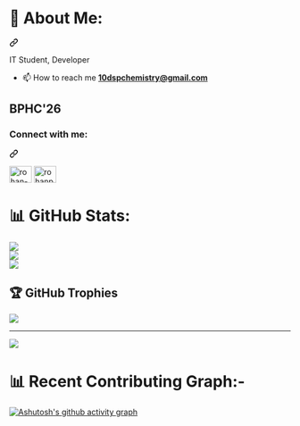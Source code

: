 <div class="markdown-heading" dir="auto"><h1 class="heading-element" dir="auto">💫 About Me:</h1><a id="user-content--about-me" class="anchor" aria-label="Permalink: 💫 About Me:" href="#-about-me"><svg class="octicon octicon-link" viewBox="0 0 16 16" version="1.1" width="16" height="16" aria-hidden="true"><path d="m7.775 3.275 1.25-1.25a3.5 3.5 0 1 1 4.95 4.95l-2.5 2.5a3.5 3.5 0 0 1-4.95 0 .751.751 0 0 1 .018-1.042.751.751 0 0 1 1.042-.018 1.998 1.998 0 0 0 2.83 0l2.5-2.5a2.002 2.002 0 0 0-2.83-2.83l-1.25 1.25a.751.751 0 0 1-1.042-.018.751.751 0 0 1-.018-1.042Zm-4.69 9.64a1.998 1.998 0 0 0 2.83 0l1.25-1.25a.751.751 0 0 1 1.042.018.751.751 0 0 1 .018 1.042l-1.25 1.25a3.5 3.5 0 1 1-4.95-4.95l2.5-2.5a3.5 3.5 0 0 1 4.95 0 .751.751 0 0 1-.018 1.042.751.751 0 0 1-1.042.018 1.998 1.998 0 0 0-2.83 0l-2.5 2.5a1.998 1.998 0 0 0 0 2.83Z"></path></svg></a></div>
<p dir="auto">IT Student, Developer</p>
<ul dir="auto">
<li>📫 How to reach me <strong><a href="mailto:10dspchemistry@gmail.com">10dspchemistry@gmail.com</a></strong></li>
</ul>

<h2>BPHC'26</h2>
<div class="markdown-heading" dir="auto"><h3 align="left" class="heading-element" dir="auto">Connect with me:</h3><a id="user-content-connect-with-me" class="anchor" aria-label="Permalink: Connect with me:" href="#connect-with-me"><svg class="octicon octicon-link" viewBox="0 0 16 16" version="1.1" width="16" height="16" aria-hidden="true"><path d="m7.775 3.275 1.25-1.25a3.5 3.5 0 1 1 4.95 4.95l-2.5 2.5a3.5 3.5 0 0 1-4.95 0 .751.751 0 0 1 .018-1.042.751.751 0 0 1 1.042-.018 1.998 1.998 0 0 0 2.83 0l2.5-2.5a2.002 2.002 0 0 0-2.83-2.83l-1.25 1.25a.751.751 0 0 1-1.042-.018.751.751 0 0 1-.018-1.042Zm-4.69 9.64a1.998 1.998 0 0 0 2.83 0l1.25-1.25a.751.751 0 0 1 1.042.018.751.751 0 0 1 .018 1.042l-1.25 1.25a3.5 3.5 0 1 1-4.95-4.95l2.5-2.5a3.5 3.5 0 0 1 4.95 0 .751.751 0 0 1-.018 1.042.751.751 0 0 1-1.042.018 1.998 1.998 0 0 0-2.83 0l-2.5 2.5a1.998 1.998 0 0 0 0 2.83Z"></path></svg></a></div>

<p align="left" dir="auto">
<a href="https://www.linkedin.com/in/rohan-pandey-65aab9252/" rel="nofollow"><img align="center" src="https://raw.githubusercontent.com/rahuldkjain/github-profile-readme-generator/master/src/images/icons/Social/linked-in-alt.svg" alt="rohan-pandey-65aab9252" height="30" width="40" style="max-width: 100%;"></a>
<a href="https://instagram.com/rohanpandey4116" rel="nofollow"><img align="center" src="https://raw.githubusercontent.com/rahuldkjain/github-profile-readme-generator/master/src/images/icons/Social/instagram.svg" alt="rohanpandey4116" height="30" width="40" style="max-width: 100%;"></a>
</p>




# 📊 GitHub Stats:
![](https://github-readme-stats.vercel.app/api?username=Rohit-110&theme=vision-friendly-dark&hide_border=false&include_all_commits=false&count_private=true)<br/>
![](https://github-readme-streak-stats.herokuapp.com/?user=Rohit-110&theme=vision-friendly-dark&hide_border=false)<br/>
![](https://github-readme-stats.vercel.app/api/top-langs/?username=Rohit-110&theme=vision-friendly-dark&hide_border=false&include_all_commits=false&count_private=true&layout=compact)


## 🏆 GitHub Trophies
![](https://github-profile-trophy.vercel.app/?username=Rohit-110&theme=radical&no-frame=false&no-bg=false&margin-w=4)

---
[![](https://visitcount.itsvg.in/api?id=Rohit-110&icon=0&color=0)](https://visitcount.itsvg.in)

# 📊 Recent Contributing Graph:-
[![Ashutosh's github activity graph](https://github-readme-activity-graph.vercel.app/graph?username=rohit-110&theme=high-contrast	)](https://github.com/rohit-110/github-readme-activity-graph)
